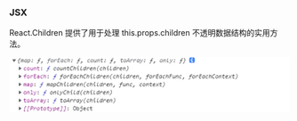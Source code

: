 ### JSX

React.Children 提供了用于处理 this.props.children 不透明数据结构的实用方法。

![](img/jsx_Children.png)







